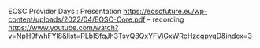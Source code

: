 EOSC Provider Days  : Presentation https://eoscfuture.eu/wp-content/uploads/2022/04/EOSC-Core.pdf  – recording https://www.youtube.com/watch?v=NpH9fwhFYl8&list=PLbISfqJh3TsvQ8QxYFViGxWRcHzcqpvqD&index=3
